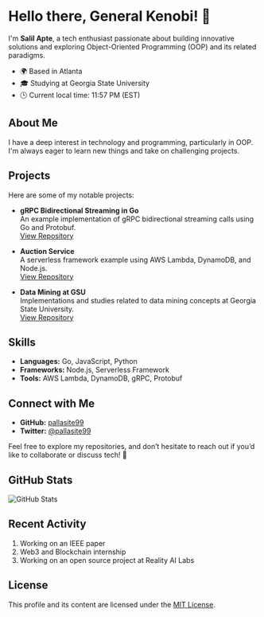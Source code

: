 # Hello there, General Kenobi! 👋

I'm **Salil Apte**, a tech enthusiast passionate about building innovative solutions and exploring Object-Oriented Programming (OOP) and its related paradigms.

- 🌍 Based in Atlanta
- 🎓 Studying at Georgia State University
- 🕒 Current local time: 11:57 PM (EST)

## About Me

I have a deep interest in technology and programming, particularly in OOP. I'm always eager to learn new things and take on challenging projects.

## Projects

Here are some of my notable projects:

- **gRPC Bidirectional Streaming in Go**  
  An example implementation of gRPC bidirectional streaming calls using Go and Protobuf.  
  [View Repository](https://github.com/pallasite99/gRPC-bidirectional-streaming-go)

- **Auction Service**  
  A serverless framework example using AWS Lambda, DynamoDB, and Node.js.  
  [View Repository](https://github.com/pallasite99/auction-service)

- **Data Mining at GSU**  
  Implementations and studies related to data mining concepts at Georgia State University.  
  [View Repository](https://github.com/pallasite99/Data-Mining-GSU)

## Skills

- **Languages:** Go, JavaScript, Python
- **Frameworks:** Node.js, Serverless Framework
- **Tools:** AWS Lambda, DynamoDB, gRPC, Protobuf

## Connect with Me

- **GitHub:** [pallasite99](https://github.com/pallasite99)
- **Twitter:** [@pallasite99](https://twitter.com/pallasite99)

Feel free to explore my repositories, and don’t hesitate to reach out if you’d like to collaborate or discuss tech! 🚀  

## GitHub Stats

![GitHub Stats](https://github-readme-stats.vercel.app/api?username=pallasite99&show_icons=true&theme=radical)

## Recent Activity

<!--START_SECTION:activity-->
1. Working on an IEEE paper
2. Web3 and Blockchain internship
3. Working on an open source project at Reality AI Labs
<!--END_SECTION:activity-->

## License

This profile and its content are licensed under the [MIT License](https://choosealicense.com/licenses/mit/).

